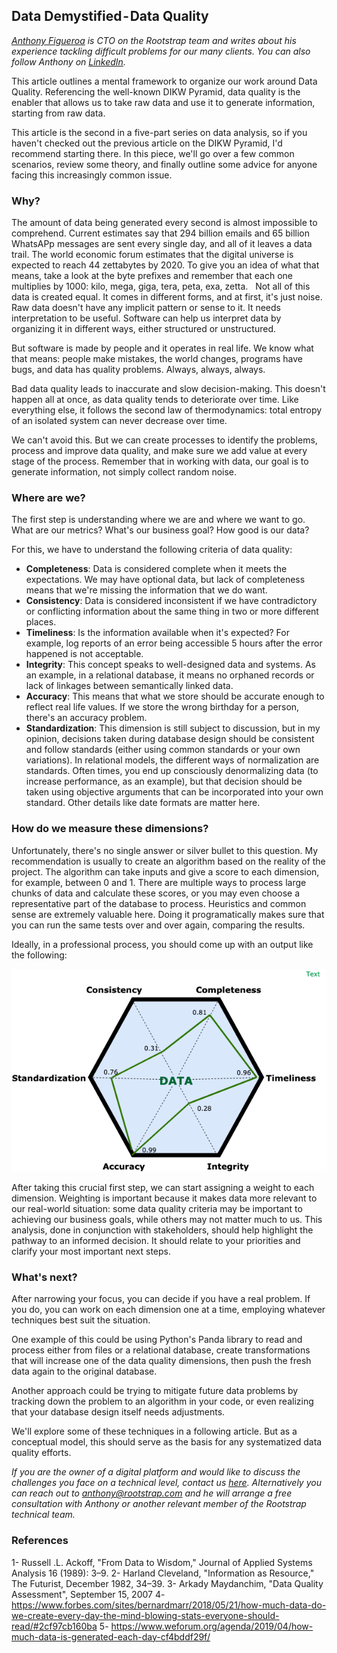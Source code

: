 ## Data Demystified - Data Quality
*[Anthony Figueroa](https://www.rootstrap.com/tech-blog/author/anthfig/) is CTO on the Rootstrap team and writes about his experience tackling difficult problems for  our many clients. You can also follow Anthony on [LinkedIn](https://uy.linkedin.com/in/figueroaanthony).*

This article outlines a mental framework to organize our work around Data Quality. Referencing the well-known DIKW Pyramid, data quality is the enabler that allows us to take raw data and use it to generate information, starting from raw data.

This article is the second in a five-part series on data analysis, so if you haven't checked out the previous article on the DIKW Pyramid, I'd recommend starting there. 
In this piece, we'll go over a few common scenarios, review some theory, and finally outline some advice for anyone facing this increasingly common issue.

### Why?
The amount of data being generated every second is almost impossible to comprehend. Current estimates say that 294 billion emails and 65 billion WhatsAPp messages are sent every single day, and all of it leaves a data trail. The world economic forum estimates that the digital universe is expected to reach 44 zettabytes by 2020. To give you an idea of what that means, take a look at the byte prefixes and remember that each one multiplies by 1000: kilo, mega, giga, tera, peta, exa, zetta.
 
Not all of this data is created equal. It comes in different forms, and at first, it's just noise. Raw data doesn't have any implicit pattern or sense to it. It needs interpretation to be useful. Software can help us interpret data by organizing it in different ways, either structured or unstructured. 

But software is made by people and it operates in real life. We know what that means: people make mistakes, the world changes, programs have bugs, and data has quality problems. Always, always, always.

Bad data quality leads to inaccurate and slow decision-making. This doesn't happen all at once, as data quality tends to deteriorate over time. Like everything else, it follows the second law of thermodynamics: total entropy of an isolated system can never decrease over time. 

We can't avoid this. But we can create processes to identify the problems, process and improve data quality, and make sure we add value at every stage of the process. Remember that in working with data, our goal is to generate information, not simply collect random noise. 

### Where are we?
The first step is understanding where we are and where we want to go. What are our metrics? What's our business goal? How good is our data? 

For this, we have to understand the following criteria of data quality:

* **Completeness**: Data is considered complete when it meets the expectations. We may have optional data, but lack of completeness means that we're missing the information that we do want. 
* **Consistency**: Data is considered inconsistent if we have contradictory or conflicting information about the same thing in two or more different places.
* **Timeliness**: Is the information available when it's expected? For example, log reports of an error being accessible 5 hours after the error happened is not acceptable. 
* **Integrity**: This concept speaks to well-designed data and systems. As an example, in a relational database, it means no orphaned records or lack of linkages between semantically linked data.
* **Accuracy**: This means that what we store should be accurate enough to reflect real life values. If we store the wrong birthday for a person, there's an accuracy problem. 
* **Standardization**: This dimension is still subject to discussion, but in my opinion, decisions taken during database design should be consistent and follow standards (either using common standards or your own variations). In relational models, the different ways of normalization are standards. Often times, you end up consciously denormalizing data (to increase performance, as an example), but that decision should be taken using objective arguments that can be incorporated into your own standard. Other details like date formats are matter here. 

### How do we measure these dimensions?
Unfortunately, there's no single answer or silver bullet to this question. My recommendation is usually to create an algorithm based on the reality of the project. The algorithm can take inputs and give a score to each dimension, for example, between 0 and 1. There are multiple ways to process large chunks of data and calculate these scores, or you may even choose a representative part of the database to process. Heuristics and common sense are extremely valuable here. Doing it programatically makes sure that you can run the same tests over and over again, comparing the results.

Ideally, in a professional process, you should come up with an output like the following:

![Data Score Diagnosis](images/data-quality.png)

After taking this crucial first step, we can start assigning a weight to each dimension. Weighting is important because it makes data more relevant to our real-world situation: some data quality criteria may be important to achieving our business goals, while others may not matter much to us. This analysis, done in conjunction with stakeholders, should help highlight the pathway to an informed decision. It should relate to your priorities and clarify your most important next steps. 


### What's next?
After narrowing your focus, you can decide if you have a real problem. If you do, you can work on each dimension one at a time, employing whatever techniques best suit the situation. 

One example of this could be using Python's Panda library to read and process either from files or a relational database, create transformations that will increase one of the data quality dimensions, then push the fresh data again to the original database.

Another approach could be trying to mitigate future data problems by tracking down the problem to an algorithm in your code, or even realizing that your database design itself needs adjustments. 

We'll explore some of these techniques in a following article. But as a conceptual model, this should serve as the basis for any systematized data quality efforts. 

*If you are the owner of a digital platform and would like to discuss the challenges you face on a technical level, contact us [here](https://www.rootstrap.com/contact). Alternatively you can reach out to [anthony@rootstrap.com](mailto:anthony@rootstrap.com) and he will arrange a free consultation with Anthony or another relevant member of the Rootstrap technical team.*

### References
1- Russell .L. Ackoff, "From Data to Wisdom," Journal of Applied Systems Analysis 16 (1989): 3–9.
2- Harland Cleveland, "Information as Resource," The Futurist, December 1982, 34–39.
3- Arkady Maydanchim, "Data Quality Assessment", September 15, 2007
4- https://www.forbes.com/sites/bernardmarr/2018/05/21/how-much-data-do-we-create-every-day-the-mind-blowing-stats-everyone-should-read/#2cf97cb160ba
5- https://www.weforum.org/agenda/2019/04/how-much-data-is-generated-each-day-cf4bddf29f/
